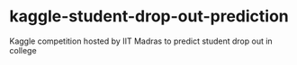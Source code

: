 # kaggle-student-drop-out-prediction
Kaggle competition hosted by IIT Madras to predict student drop out in college
